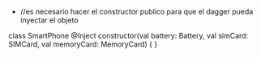* //es necesario hacer el constructor publico para que el dagger pueda inyectar el objeto

class SmartPhone @Inject constructor(val battery: Battery, val simCard: SIMCard, val memoryCard: MemoryCard) {
}
